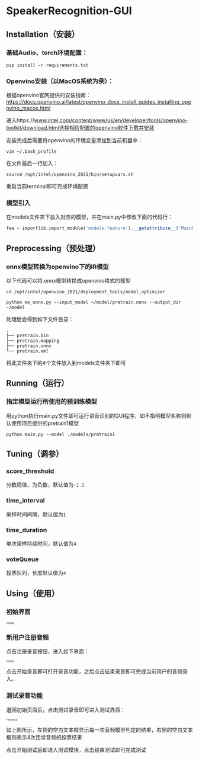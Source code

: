 # SpeakerRecognition-GUI

## Installation（安装）



### 基础Audio、torch环境配置：

```shell
pip install -r requirements.txt
```



### Openvino安装（以MacOS系统为例）：

根据openvino官网提供的安装指南：https://docs.openvino.ai/latest/openvino_docs_install_guides_installing_openvino_macos.html

进入https://www.intel.com/content/www/us/en/developer/tools/openvino-toolkit/download.html选择相应配置的openvino软件下载并安装

安装完成后需要将openvino的环境变量添加到当前机器中：

```shell
vim ~/.bash_profile
```

在文件最后一行加入：

```shell
source /opt/intel/openvino_2021/bin/setupvars.sh
```

重启当前terminal即可完成环境配置



### 模型引入

在models文件夹下放入对应的模型，并在main.py中修改下面的代码行：

```python
fea = importlib.import_module('models.feature').__getattribute__('MainModel')
```



## Preprocessing（预处理）

### onnx模型转换为openvino下的IR模型

以下代码可以将.onnx模型转换成openvino格式的模型

```shell
cd /opt/intel/openvino_2021/deployment_tools/model_optimizer

python mo_onnx.py --input_model ~/model/pretrain.onnx --output_dir ~/model
```

处理后会得到如下文件目录：

```shell
.
├── pretrain.bin
├── pretrain.mapping
├── pretrain.onnx
└── pretrain.xml
```

将此文件夹下的4个文件放入到models文件夹下即可



## Running（运行）

### 指定模型运行所使用的预训练模型

用python执行main.py文件即可运行语音识别的GUI程序，如不指明模型名称则默认使用项目提供的pretrain1模型

```shell
python main.py --model ./models/pretrain1
```



## Tuning（调参）

### score_threshold

分数阈值，为负数，默认值为`-1.1`

### time_interval

采样时间间隔，默认值为`1`

### time_duration

单次采样持续时间，默认值为`4`

### voteQueue

投票队列，长度默认值为`4`



## Using（使用）

### 初始界面

<img src="https://tva1.sinaimg.cn/large/e6c9d24egy1h0hbqf9bjpj20vy0sy0tf.jpg" alt="初始界面" style="zoom:30%;" />

### 新用户注册音频

点击注册录音按钮，进入如下界面：

<img src="https://tva1.sinaimg.cn/large/e6c9d24egy1h0hbsa0r0rj20ue0pwdgn.jpg" alt="注册页面" style="zoom:30%;" />

点击开始录音即可打开录音功能，之后点击结束录音即可完成当前用户的音频录入。

### 测试录音功能

退回初始页面后，点击测试录音即可进入测试界面：

<img src="https://tva1.sinaimg.cn/large/e6c9d24egy1h0hbu90eayj214s0u0t9x.jpg" alt="测试录音页面" style="zoom:30%;" />

如上图所示，左侧的空白文本框显示每一次音频模型判定的结果，右侧的空白文本框则表示4次连续音频的投票结果

点击开始测试后即进入测试模块，点击结束测试即可完成测试
